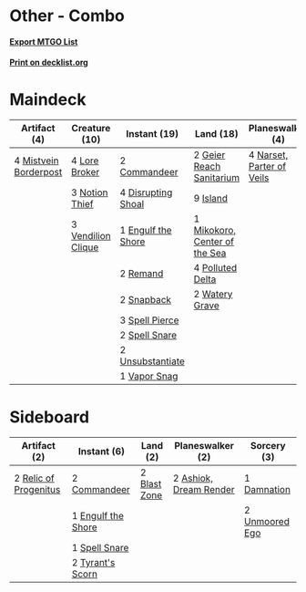 # Other - Combo

#### [Export MTGO List](../collection/Other%20-%20Combo/Other%20-%20Combo.txt)
#### [Print on decklist.org](http://decklist.org/?deckmain=2%09Commandeer%0A1%09Commit%20/%20Memory%0A4%09Day's%20Undoing%0A4%09Disrupting%20Shoal%0A1%09Engulf%20the%20Shore%0A2%09Geier%20Reach%20Sanitarium%0A9%09Island%0A4%09Lore%20Broker%0A1%09Mikokoro,%20Center%20of%20the%20Sea%0A4%09Mistvein%20Borderpost%0A4%09Narset,%20Parter%20of%20Veils%0A3%09Notion%20Thief%0A4%09Polluted%20Delta%0A2%09Remand%0A2%09Snapback%0A3%09Spell%20Pierce%0A2%09Spell%20Snare%0A2%09Unsubstantiate%0A1%09Vapor%20Snag%0A3%09Vendilion%20Clique%0A2%09Watery%20Grave&deckside=2%09Ashiok,%20Dream%20Render%0A2%09Blast%20Zone%0A2%09Commandeer%0A1%09Damnation%0A1%09Engulf%20the%20Shore%0A2%09Relic%20of%20Progenitus%0A1%09Spell%20Snare%0A2%09Tyrant's%20Scorn%0A2%09Unmoored%20Ego)
# Maindeck

|                                          Artifact (4)                                          |                                        Creature (10)                                        |                                        Instant (19)                                         |                                               Land (18)                                                |                                          Planeswalker (4)                                          |                                       Sorcery (4)                                        |   Unknown (1)   |
|------------------------------------------------------------------------------------------------|---------------------------------------------------------------------------------------------|---------------------------------------------------------------------------------------------|--------------------------------------------------------------------------------------------------------|----------------------------------------------------------------------------------------------------|------------------------------------------------------------------------------------------|-----------------|
|4 [Mistvein Borderpost](http://gatherer.wizards.com/Pages/Card/Details.aspx?multiverseid=161276)|4 [Lore Broker](http://gatherer.wizards.com/Pages/Card/Details.aspx?multiverseid=87941)      |2 [Commandeer](http://gatherer.wizards.com/Pages/Card/Details.aspx?multiverseid=121243)      |2 [Geier Reach Sanitarium](http://gatherer.wizards.com/Pages/Card/Details.aspx?multiverseid=414510)     |4 [Narset, Parter of Veils](http://gatherer.wizards.com/Pages/Card/Details.aspx?multiverseid=460988)|4 [Day's Undoing](http://gatherer.wizards.com/Pages/Card/Details.aspx?multiverseid=398652)|1 Commit / Memory|
|                                                                                                |3 [Notion Thief](http://gatherer.wizards.com/Pages/Card/Details.aspx?multiverseid=442200)    |4 [Disrupting Shoal](http://gatherer.wizards.com/Pages/Card/Details.aspx?multiverseid=74128) |9 [Island](http://gatherer.wizards.com/Pages/Card/Details.aspx?multiverseid=439857)                     |                                                                                                    |                                                                                          |                 |
|                                                                                                |3 [Vendilion Clique](http://gatherer.wizards.com/Pages/Card/Details.aspx?multiverseid=442065)|1 [Engulf the Shore](http://gatherer.wizards.com/Pages/Card/Details.aspx?multiverseid=438445)|1 [Mikokoro, Center of the Sea](http://gatherer.wizards.com/Pages/Card/Details.aspx?multiverseid=442230)|                                                                                                    |                                                                                          |                 |
|                                                                                                |                                                                                             |2 [Remand](http://gatherer.wizards.com/Pages/Card/Details.aspx?multiverseid=380255)          |4 [Polluted Delta](http://gatherer.wizards.com/Pages/Card/Details.aspx?multiverseid=405104)             |                                                                                                    |                                                                                          |                 |
|                                                                                                |                                                                                             |2 [Snapback](http://gatherer.wizards.com/Pages/Card/Details.aspx?multiverseid=108897)        |2 [Watery Grave](http://gatherer.wizards.com/Pages/Card/Details.aspx?multiverseid=405114)               |                                                                                                    |                                                                                          |                 |
|                                                                                                |                                                                                             |3 [Spell Pierce](http://gatherer.wizards.com/Pages/Card/Details.aspx?multiverseid=425876)    |                                                                                                        |                                                                                                    |                                                                                          |                 |
|                                                                                                |                                                                                             |2 [Spell Snare](http://gatherer.wizards.com/Pages/Card/Details.aspx?multiverseid=446100)     |                                                                                                        |                                                                                                    |                                                                                          |                 |
|                                                                                                |                                                                                             |2 [Unsubstantiate](http://gatherer.wizards.com/Pages/Card/Details.aspx?multiverseid=414374)  |                                                                                                        |                                                                                                    |                                                                                          |                 |
|                                                                                                |                                                                                             |1 [Vapor Snag](http://gatherer.wizards.com/Pages/Card/Details.aspx?multiverseid=249373)      |                                                                                                        |                                                                                                    |                                                                                          |                 |


# Sideboard

|                                          Artifact (2)                                          |                                         Instant (6)                                         |                                       Land (2)                                        |                                        Planeswalker (2)                                         |                                       Sorcery (3)                                       |
|------------------------------------------------------------------------------------------------|---------------------------------------------------------------------------------------------|---------------------------------------------------------------------------------------|-------------------------------------------------------------------------------------------------|-----------------------------------------------------------------------------------------|
|2 [Relic of Progenitus](http://gatherer.wizards.com/Pages/Card/Details.aspx?multiverseid=174824)|2 [Commandeer](http://gatherer.wizards.com/Pages/Card/Details.aspx?multiverseid=121243)      |2 [Blast Zone](http://gatherer.wizards.com/Pages/Card/Details.aspx?multiverseid=461171)|2 [Ashiok, Dream Render](http://gatherer.wizards.com/Pages/Card/Details.aspx?multiverseid=461155)|1 [Damnation](http://gatherer.wizards.com/Pages/Card/Details.aspx?multiverseid=425888)   |
|                                                                                                |1 [Engulf the Shore](http://gatherer.wizards.com/Pages/Card/Details.aspx?multiverseid=438445)|                                                                                       |                                                                                                 |2 [Unmoored Ego](http://gatherer.wizards.com/Pages/Card/Details.aspx?multiverseid=452962)|
|                                                                                                |1 [Spell Snare](http://gatherer.wizards.com/Pages/Card/Details.aspx?multiverseid=446100)     |                                                                                       |                                                                                                 |                                                                                         |
|                                                                                                |2 [Tyrant's Scorn](http://gatherer.wizards.com/Pages/Card/Details.aspx?multiverseid=461152)  |                                                                                       |                                                                                                 |                                                                                         |

